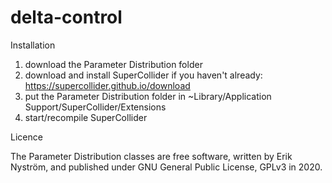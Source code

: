 # delta-control

Installation

1) download the Parameter Distribution folder
2) download and install SuperCollider if you haven't already: https://supercollider.github.io/download
3) put the Parameter Distribution folder in ~Library/Application Support/SuperCollider/Extensions
4) start/recompile SuperCollider

Licence

The Parameter Distribution classes are free software, written by Erik Nyström, and published under GNU General Public License, GPLv3 in 2020.
